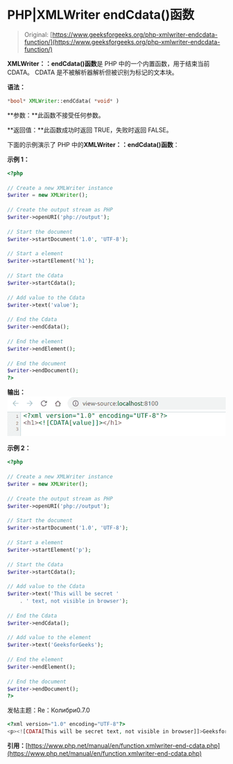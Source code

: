 # PHP|XMLWriter endCdata()函数

> Original: [https://www.geeksforgeeks.org/php-xmlwriter-endcdata-function/](https://www.geeksforgeeks.org/php-xmlwriter-endcdata-function/)

**XMLWriter：：endCdata()函数**是 PHP 中的一个内置函数，用于结束当前 CDATA。 CDATA 是不被解析器解析但被识别为标记的文本块。

**语法：**

```php
*bool* XMLWriter::endCdata( *void* )
```

**参数：**此函数不接受任何参数。

**返回值：**此函数成功时返回 TRUE，失败时返回 FALSE。

下面的示例演示了 PHP 中的**XMLWriter：：endCdata()函数**：

**示例 1：**

```php
<?php

// Create a new XMLWriter instance
$writer = new XMLWriter();

// Create the output stream as PHP
$writer->openURI('php://output');

// Start the document
$writer->startDocument('1.0', 'UTF-8');

// Start a element
$writer->startElement('h1');

// Start the Cdata
$writer->startCdata();

// Add value to the Cdata
$writer->text('value');

// End the Cdata
$writer->endCdata();

// End the element
$writer->endElement();

// End the document
$writer->endDocument();
?>
```

**输出：**
![](img/98ab2b266aea92c1bb9312118d83acc4.png)

**示例 2：**

```php
<?php

// Create a new XMLWriter instance
$writer = new XMLWriter();

// Create the output stream as PHP
$writer->openURI('php://output');

// Start the document
$writer->startDocument('1.0', 'UTF-8');

// Start a element
$writer->startElement('p');

// Start the Cdata
$writer->startCdata();

// Add value to the Cdata
$writer->text('This will be secret '
    . ' text, not visible in browser');

// End the Cdata
$writer->endCdata();

// Add value to the element
$writer->text('GeeksforGeeks');

// End the element
$writer->endElement();

// End the document
$writer->endDocument();
?>
```

发帖主题：Re：Колибри0.7.0

```php
<?xml version="1.0" encoding="UTF-8"?>
<p><![CDATA[This will be secret text, not visible in browser]]>GeeksforGeeks</p>
```

**引用：**[https://www.php.net/manual/en/function.xmlwriter-end-cdata.php](https://www.php.net/manual/en/function.xmlwriter-end-cdata.php)